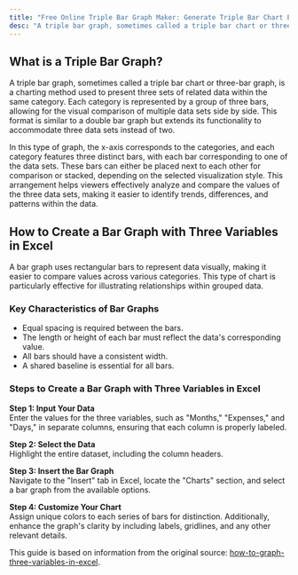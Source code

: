 ```yaml
---
title: "Free Online Triple Bar Graph Maker: Generate Triple Bar Chart Easy"
desc: "A triple bar graph, sometimes called a triple bar chart or three-bar graph, is a charting method used to present three sets of related data within the same category. Each category is represented by a group of three bars, allowing for the visual comparison of multiple data sets side by side. Try it now—no sign-up required!"
---
```


## What is a Triple Bar Graph?

A triple bar graph, sometimes called a triple bar chart or three-bar graph, is a charting method used to present three sets of related data within the same category. Each category is represented by a group of three bars, allowing for the visual comparison of multiple data sets side by side. This format is similar to a double bar graph but extends its functionality to accommodate three data sets instead of two.

In this type of graph, the x-axis corresponds to the categories, and each category features three distinct bars, with each bar corresponding to one of the data sets. These bars can either be placed next to each other for comparison or stacked, depending on the selected visualization style. This arrangement helps viewers effectively analyze and compare the values of the three data sets, making it easier to identify trends, differences, and patterns within the data.

## How to Create a Bar Graph with Three Variables in Excel  

A bar graph uses rectangular bars to represent data visually, making it easier to compare values across various categories. This type of chart is particularly effective for illustrating relationships within grouped data.  

### Key Characteristics of Bar Graphs  
- Equal spacing is required between the bars.  
- The length or height of each bar must reflect the data's corresponding value.  
- All bars should have a consistent width.  
- A shared baseline is essential for all bars.  

### Steps to Create a Bar Graph with Three Variables in Excel  

**Step 1: Input Your Data**  
Enter the values for the three variables, such as "Months," "Expenses," and "Days," in separate columns, ensuring that each column is properly labeled.  

**Step 2: Select the Data**  
Highlight the entire dataset, including the column headers.  

**Step 3: Insert the Bar Graph**  
Navigate to the "Insert" tab in Excel, locate the "Charts" section, and select a bar graph from the available options.  

**Step 4: Customize Your Chart**  
Assign unique colors to each series of bars for distinction. Additionally, enhance the graph's clarity by including labels, gridlines, and any other relevant details.  

This guide is based on information from the original source: [how-to-graph-three-variables-in-excel](https://www.geeksforgeeks.org/how-to-graph-three-variables-in-excel/).